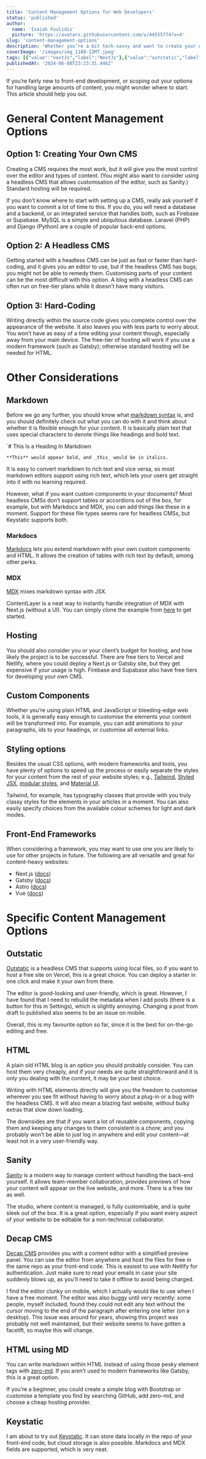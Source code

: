 ```yaml
---
title: 'Content Management Options for Web Developers'
status: 'published'
author:
  name: 'Isaiah Foulidis'
  picture: 'https://avatars.githubusercontent.com/u/44555774?v=4'
slug: 'content-management-options'
description: 'Whether you’re a bit tech-savvy and want to create your own blog or need to create a content-driven website for a client, you can start here.'
coverImage: '/images/img_1180-I2MT.jpeg'
tags: [{"value":"nextJs","label":"NextJs"},{"value":"outstatic","label":"Outstatic"}]
publishedAt: '2024-06-08T23:23:31.446Z'
---
```


If you’re fairly new to front-end development, or scoping out your options for handling large amounts of content, you might wonder where to start. This article should help you out.

# General Content Management Options

## Option 1: Creating Your Own CMS

Creating a CMS requires the most work, but it will give you the most control over the editor and types of content. (You might also want to consider using a headless CMS that allows customisation of the editor, such as Sanity.) Standard hosting will be required.

If you don’t know where to start with setting up a CMS, really ask yourself if you want to commit a lot of time to this. If you do, you will need a database and a backend, or an integrated service that handles both, such as Firebase or Supabase. MySQL is a simple and ubiquitous database. Laravel (PHP) and Django (Python) are a couple of popular back-end options.

## Option 2: A Headless CMS

Getting started with a headless CMS can be just as fast or faster than hard-coding, and it gives you an editor to use, but if the headless CMS has bugs, you might not be able to remedy them. Customising parts of your content can be the most difficult with this option. A blog with a headless CMS can often run on free-tier plans while it doesn’t have many visitors.

## Option 3: Hard-Coding

Writing directly within the source code gives you complete control over the appearance of the website. It also leaves you with less parts to worry about. You won’t have as easy of a time editing your content though, especially away from your main device. The free-tier of hosting will work if you use a modern framework (such as Gatsby); otherwise standard hosting will be needed for HTML.

# Other Considerations

## Markdown

Before we go any further, you should know what [markdown syntax](https://www.markdownguide.org/basic-syntax/) is, and you should definitely check out what you can do with it and think about whether it is flexible enough for your content. It is basically plain text that uses special characters to denote things like headings and bold text.

\`# This Is a Heading In Markdown

`**This** would appear bold, and _this_ would be in italics.`

It is easy to convert markdown to rich text and vice versa, so most markdown editors support using rich text, which lets your users get straight into it with no learning required.

However, what if you want custom components in your documents? Most headless CMSs don’t support tables or accordions out of the box, for example, but with Markdocs and MDX, you can add things like these in a moment. Support for these file types seems rare for headless CMSs, but Keystatic supports both.

### Markdocs

[Markdocs](https://markdoc.dev/docs/) lets you extend markdown with your own custom components and HTML. It allows the creation of tables with rich text by default, among other perks.

### MDX

[MDX](https://mdxjs.com/) mixes markdown syntax with JSX.

ContentLayer is a neat way to instantly handle integration of MDX with Next.js (without a UI). You can simply clone the example from [here](https://github.com/contentlayerdev/next-contentlayer-example/tree/88da08590d6a19c9d1678007c0f2a40513d12981) to get started.

## Hosting

You should also consider you or your client’s budget for hosting, and how likely the project is to be successful. There are free tiers to Vercel and Netlify, where you could deploy a Next.js or Gatsby site, but they get expensive if your usage is high. Firebase and Supabase also have free tiers for developing your own CMS.

## Custom Components

Whether you’re using plain HTML and JavaScript or bleeding-edge web tools, it is generally easy enough to customise the elements your content will be transformed into. For example, you can add animations to your paragraphs, ids to your headings, or customise all external links.

## Styling options

Besides the usual CSS options, with modern frameworks and tools, you have plenty of options to speed up the process or easily separate the styles for your content from the rest of your website styles; e.g., [Tailwind](%5Bhttps://tailwindcss.com%5D\(https://tailwindcss.com/\)), [Styled JSX](https://nextjs.org/blog/styling-next-with-styled-jsx), [modular styles](https://www.gatsbyjs.com/docs/how-to/styling/css-modules/), and [Material UI](https://mui.com/material-ui/all-components/).

Tailwind, for example, has typography classes that provide with you truly classy styles for the elements in your articles in a moment. You can also easily specify choices from the available colour schemes for light and dark modes.

## Front-End Frameworks

When considering a framework, you may want to use one you are likely to use for other projects in future. The following are all versatile and great for content-heavy websites:

- Next.js ([docs](https://nextjs.org/docs))
- Gatsby ([docs](https://www.gatsbyjs.com/docs/))
- Astro ([docs](https://docs.astro.build/en/getting-started/))
- Vue ([docs](https://vuejs.org/guide/introduction.html))

# Specific Content Management Options

## Outstatic

[Outstatic](%5Bhttps://outstatic.com%5D\(https://outstatic.com/\)) is a headless CMS that supports using local files, so if you want to host a free site on Vercel, this is a great choice. You can deploy a starter in one click and make it your own from there.

The editor is good-looking and user-friendly, which is great. However, I have found that I need to rebuild the metadata when I add posts (there is a button for this in Settings), which is slightly annoying. Changing a post from draft to published also seems to be an issue on mobile.

Overall, this is my favourite option so far, since it is the best for on-the-go editing and free.

## HTML

A plain old HTML blog is an option you should probably consider. You can host them very cheaply, and if your needs are quite straightforward and it is only you dealing with the content, it may be your best choice.

Writing with HTML elements directly will give you the freedom to customise wherever you see fit without having to worry about a plug-in or a bug with the headless CMS. It will also mean a blazing fast website, without bulky extras that slow down loading.

The downsides are that if you want a lot of reusable components, copying them and keeping any changes to them consistent is a chore; and you probably won’t be able to just log in anywhere and edit your content—at least not in a very user-friendly way.

## Sanity

[Sanity](https://www.sanity.io/) is a modern way to manage content without handling the back-end yourself. It allows team-member collaboration, provides previews of how your content will appear on the live website, and more. There is a free tier as well.

The studio, where content is managed, is fully customisable, and is quite sleek out of the box. It is a great option, especially if you want every aspect of your website to be editable for a non-technical collaborator.

## Decap CMS

[Decap CMS](%5Bhttps://decapcms.org%5D\(https://decapcms.org/\)) provides you with a content editor with a simplified preview panel. You can use the editor from anywhere and host the files for free in the same repo as your front-end code. This is easiest to use with Netlify for authentication. Just make sure to read your emails in case your site suddenly blows up, as you’ll need to take it offline to avoid being charged.

I find the editor clunky on mobile, which I actually would like to use when I have a free moment. The editor was also buggy until very recently: some people, myself included, found they could not edit any text without the cursor moving to the end of the paragraph after entering one letter (on a desktop). This issue was around for years, showing this project was probably not well maintained, but their website seems to have gotten a facelift, so maybe this will change.

## HTML using MD

You can write markdown within HTML instead of using those pesky element tags with [zero-md](https://zerodevx.github.io/zero-md/). If you aren’t used to modern frameworks like Gatsby, this is a great option.

If you’re a beginner, you could create a simple blog with Bootstrap or customise a template you find by searching GitHub, add zero-md, and choose a cheap hosting provider.

## Keystatic

I am about to try out [Keystatic](https://keystatic.com/docs/introduction). It can store data locally in the repo of your front-end code, but cloud storage is also possible. Markdocs and MDX fields are supported, which is very neat.